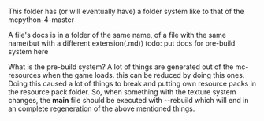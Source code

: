 This folder has (or will eventually have) a folder system like to that of the mcpython-4-master

A file's docs is in a folder of the same name, of a file with the same name(but with a different extension(.md))
todo: put docs for pre-build system here

What is the pre-build system?
A lot of things are generated out of the mc-resources when the game loads. this can be reduced by doing this ones.
Doing this caused a lot of things to break and putting own resource packs in the resource pack folder.
So, when something with the texture system changes, the __main__ file should be executed with --rebuild which will
end in an complete regeneration of the above mentioned things.
